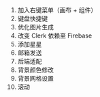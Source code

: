 1. 加入右键菜单（画布 + 组件）
2. 键盘快捷键
3. 优化图片生成
4. 改变 Clerk 依赖至 Firebase
5. 添加星星
6. 邮箱发送
7. 后端适配
8. 背景颜色修改
9. 背景网格设置
10. 滚动